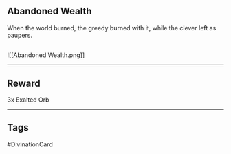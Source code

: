 ## Abandoned Wealth
When the world burned, the greedy burned with it, while the clever left as paupers.
## 
![[Abandoned Wealth.png]]

---
## Reward
3x Exalted Orb

---
## Tags
#DivinationCard